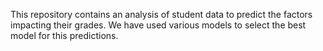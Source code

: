 This repository contains an analysis of student data to predict the factors impacting their grades. We have used various models to select the best model for this predictions.
